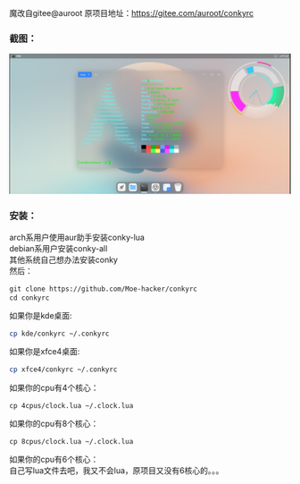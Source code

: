 魔改自gitee@auroot
原项目地址：https://gitee.com/auroot/conkyrc
### 截图：
![](https://github.com/Moe-hacker/conkyrc/raw/main/screenshot.jpg)
### 安装：
arch系用户使用aur助手安装conky-lua  
debian系用户安装conky-all  
其他系统自己想办法安装conky  
然后：
```
git clone https://github.com/Moe-hacker/conkyrc
cd conkyrc
```
如果你是kde桌面:
```sh
cp kde/conkyrc ~/.conkyrc
```
如果你是xfce4桌面:
```sh
cp xfce4/conkyrc ~/.conkyrc
```
如果你的cpu有4个核心：
```
cp 4cpus/clock.lua ~/.clock.lua
```
如果你的cpu有8个核心：
```
cp 8cpus/clock.lua ~/.clock.lua
```
如果你的cpu有6个核心：  
自己写lua文件去吧，我又不会lua，原项目又没有6核心的。。。
